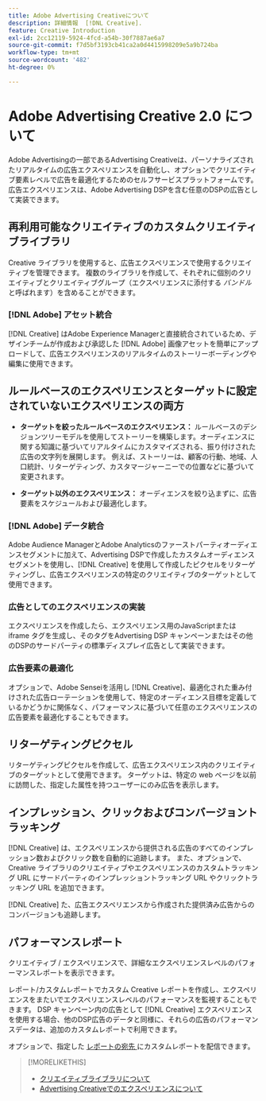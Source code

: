 ```yaml
---
title: Adobe Advertising Creativeについて
description: 詳細情報  [!DNL Creative].
feature: Creative Introduction
exl-id: 2cc12119-5924-4fcd-a54b-30f7887ae6a7
source-git-commit: f7d5bf3193cb41ca2a0d4415998209e5a9b724ba
workflow-type: tm+mt
source-wordcount: '482'
ht-degree: 0%

---
```


# Adobe Advertising Creative 2.0 について

<!-- verify all and rewrite to include new stuff -->

Adobe Advertisingの一部であるAdvertising Creativeは、パーソナライズされたリアルタイムの広告エクスペリエンスを自動化し、オプションでクリエイティブ要素レベルで広告を最適化するためのセルフサービスプラットフォームです。<!-- Verify --> 広告エクスペリエンスは、Adobe Advertising DSPを含む任意のDSPの広告として実装できます。

## 再利用可能なクリエイティブのカスタムクリエイティブライブラリ

Creative ライブラリを使用すると、広告エクスペリエンスで使用するクリエイティブを管理できます。 複数のライブラリを作成して、それぞれに個別のクリエイティブとクリエイティブグループ（エクスペリエンスに添付する *バンドル* と呼ばれます）を含めることができます。

### [!DNL Adobe] アセット統合

[!DNL Creative] はAdobe Experience Managerと直接統合されているため、デザインチームが作成および承認した [!DNL Adobe] 画像アセットを簡単にアップロードして、広告エクスペリエンスのリアルタイムのストーリーボーディングや編集に使用できます。

## ルールベースのエクスペリエンスとターゲットに設定されていないエクスペリエンスの両方

* **ターゲットを絞ったルールベースのエクスペリエンス：** ルールベースのデシジョンツリーモデルを使用してストーリーを構築します。オーディエンスに関する知識に基づいてリアルタイムにカスタマイズされる、振り付けされた広告の文字列を展開します。 例えば、ストーリーは、顧客の行動、地域、人口統計、リターゲティング、カスタマージャーニーでの位置などに基づいて変更されます。

* **ターゲット以外のエクスペリエンス：** オーディエンスを絞り込まずに、広告要素をスケジュールおよび最適化します。

### [!DNL Adobe] データ統合

Adobe Audience ManagerとAdobe Analyticsのファーストパーティオーディエンスセグメントに加えて、Advertising DSPで作成したカスタムオーディエンスセグメントを使用し、[!DNL Creative] を使用して作成したピクセルをリターゲティングし、広告エクスペリエンスの特定のクリエイティブのターゲットとして使用できます。<!-- Advertiser should be able to target all segments that are available in DSP for targeting -->

### 広告としてのエクスペリエンスの実装

エクスペリエンスを作成したら、エクスペリエンス用のJavaScriptまたは iframe タグを生成し、そのタグをAdvertising DSP キャンペーンまたはその他のDSPのサードパーティの標準ディスプレイ広告として実装できます。<!-- Will add video and other ad formats; not sure if they'll be available for both standard and dynamic ads. -->

### 広告要素の最適化

オプションで、Adobe Senseiを活用し [!DNL Creative]、最適化された重み付けされた広告ローテーションを使用して、特定のオーディエンス目標を定義しているかどうかに関係なく、パフォーマンスに基づいて任意のエクスペリエンスの広告要素を最適化することもできます。

<!--
[!DNL Creative] serves first-party ads and triggers third-party ads for the experience based on the specified targeting (when applicable), scheduling, ad rotation, and optimization goal options 
-->

## リターゲティングピクセル

リターゲティングピクセルを作成して、広告エクスペリエンス内のクリエイティブのターゲットとして使用できます。 ターゲットは、特定の web ページを以前に訪問した、指定した属性を持つユーザーにのみ広告を表示します。

## インプレッション、クリックおよびコンバージョントラッキング

[!DNL Creative] は、エクスペリエンスから提供される広告のすべてのインプレッション数およびクリック数を自動的に追跡します。 また、オプションで、Creative ライブラリのクリエイティブやエクスペリエンスのカスタムトラッキング URL にサードパーティのインプレッショントラッキング URL やクリックトラッキング URL を追加できます。

[!DNL Creative] た、広告エクスペリエンスから作成された提供済み広告からのコンバージョンも追跡します。<!-- Verify wording; anything important to add here? We do track them for all users, right? Or is it optional?  -->

<!--
 [Don't need to mention] When an ad is served, the DSP that buys the ad first tracks the impression, and then passes the impression information to [!DNL Creative]. [!DNL Creative] first tracks a click on an ad, and it then passes the click information
to the DSP.
-->

## パフォーマンスレポート

クリエイティブ / エクスペリエンスで、詳細なエクスペリエンスレベルのパフォーマンスレポートを表示できます。

レポート/カスタムレポートでカスタム Creative レポートを作成し、エクスペリエンスをまたいでエクスペリエンスレベルのパフォーマンスを監視することもできます。 DSP キャンペーン内の広告として [!DNL Creative] エクスペリエンスを使用する場合、他のDSP広告のデータと同様に、それらの広告のパフォーマンスデータは、追加のカスタムレポートで利用できます。<!-- Verify that [!DNL Creative] users have access to ALL other reports. -->

オプションで、指定した [ レポートの宛先 ](/help/dsp/reports/report-destinations/report-destination-about.md) にカスタムレポートを配信できます。

<!--
>* [Overview of implementing Adobe Advertising Creative](/help/creative/introduction/implementation-overview.md)
>* [How the user interface is organized](/help/creative/introduction/ui.md)
-->

>[!MORELIKETHIS]
>
>* [ クリエイティブライブラリについて ](/help/creative/creative-libraries/creative-libraries-about.md)
>* [Advertising Creativeでのエクスペリエンスについて ](/help/creative/experiences/experience-about.md)

